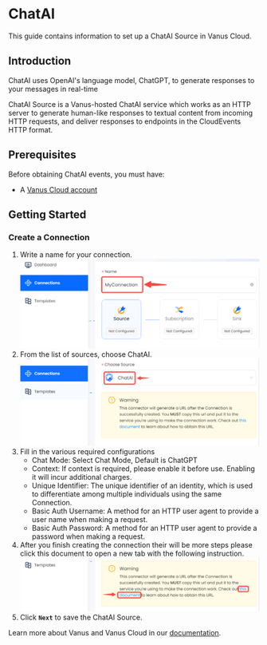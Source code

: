 # ChatAI

This guide contains information to set up a ChatAI Source in Vanus Cloud.

## Introduction

ChatAI uses OpenAI's language model, ChatGPT, to generate responses to your messages in real-time

ChatAI Source is a Vanus-hosted ChatAI service which works as an HTTP server to generate human-like responses to textual content from incoming HTTP requests, and deliver responses to endpoints in the CloudEvents HTTP format.

## Prerequisites

Before obtaining ChatAI events, you must have:

- A [Vanus Cloud account](https://cloud.vanus.ai)

## Getting Started

### Create a Connection

1. Write a name for your connection.
![img.png](images/connection.png)
2. From the list of sources, choose ChatAI.
   ![img.png](images/chatai.png)
3. Fill in the various required configurations
    - Chat Mode: Select Chat Mode, Default is ChatGPT
    - Context: If context is required, please enable it before use. Enabling it will incur additional charges.
    - Unique Identifier: The unique identifier of an identity, which is used to differentiate among multiple individuals using the same Connection.
    - Basic Auth Username: A method for an HTTP user agent to provide a user name when making a request.
    - Basic Auth Password: A method for an HTTP user agent to provide a password when making a request.
4. After you finish creating the connection their will be more steps please click this document to open a new tab with the following instruction.
   ![img.png](images/webhook_setup.png)
4. Click **`Next`** to save the ChatAI Source.

Learn more about Vanus and Vanus Cloud in our [documentation](https://docs.vanus.ai).

